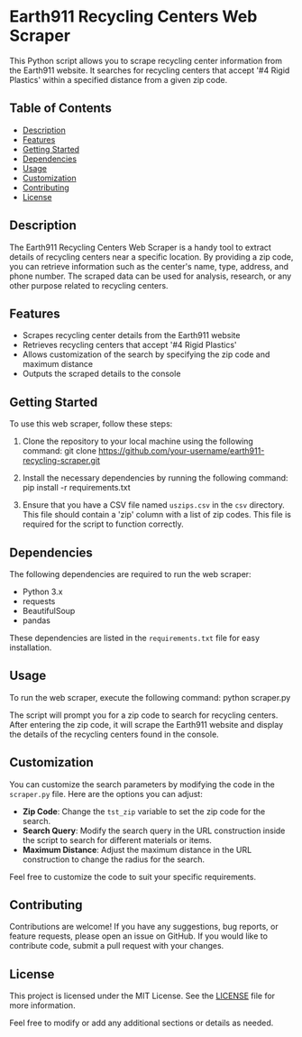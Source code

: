 # Earth911 Recycling Centers Web Scraper

This Python script allows you to scrape recycling center information from the Earth911 website. It searches for recycling centers that accept '#4 Rigid Plastics' within a specified distance from a given zip code.

## Table of Contents

- [Description](#description)
- [Features](#features)
- [Getting Started](#getting-started)
- [Dependencies](#dependencies)
- [Usage](#usage)
- [Customization](#customization)
- [Contributing](#contributing)
- [License](#license)

## Description

The Earth911 Recycling Centers Web Scraper is a handy tool to extract details of recycling centers near a specific location. By providing a zip code, you can retrieve information such as the center's name, type, address, and phone number. The scraped data can be used for analysis, research, or any other purpose related to recycling centers.

## Features

- Scrapes recycling center details from the Earth911 website
- Retrieves recycling centers that accept '#4 Rigid Plastics'
- Allows customization of the search by specifying the zip code and maximum distance
- Outputs the scraped details to the console

## Getting Started

To use this web scraper, follow these steps:

1. Clone the repository to your local machine using the following command:
git clone https://github.com/your-username/earth911-recycling-scraper.git


2. Install the necessary dependencies by running the following command:
pip install -r requirements.txt

3. Ensure that you have a CSV file named `uszips.csv` in the `csv` directory. This file should contain a 'zip' column with a list of zip codes. This file is required for the script to function correctly.

## Dependencies

The following dependencies are required to run the web scraper:

- Python 3.x
- requests
- BeautifulSoup
- pandas

These dependencies are listed in the `requirements.txt` file for easy installation.

## Usage

To run the web scraper, execute the following command:
python scraper.py


The script will prompt you for a zip code to search for recycling centers. After entering the zip code, it will scrape the Earth911 website and display the details of the recycling centers found in the console.

## Customization

You can customize the search parameters by modifying the code in the `scraper.py` file. Here are the options you can adjust:

- **Zip Code**: Change the `tst_zip` variable to set the zip code for the search.
- **Search Query**: Modify the search query in the URL construction inside the script to search for different materials or items.
- **Maximum Distance**: Adjust the maximum distance in the URL construction to change the radius for the search.

Feel free to customize the code to suit your specific requirements.

## Contributing

Contributions are welcome! If you have any suggestions, bug reports, or feature requests, please open an issue on GitHub. If you would like to contribute code, submit a pull request with your changes.

## License

This project is licensed under the MIT License. See the [LICENSE](LICENSE) file for more information.

Feel free to modify or add any additional sections or details as needed.

